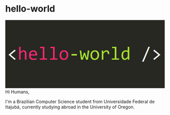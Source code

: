 # hello-world

![Hello world](https://github.com/kakamorenno/hello-world/blob/master/images/helloworld.jpg)
Hi Humans,

I'm a Brazilian Computer Science student from Universidade Federal de Itajubá, currently studying abroad in the University of Oregon.

